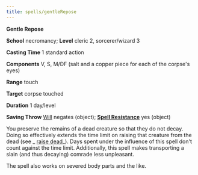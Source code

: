```yaml
---
title: spells/gentleRepose
---
```

 **Gentle Repose**

**School** necromancy; **Level** cleric 2, sorcerer/wizard 3

**Casting Time** 1 standard action

**Components** V, S, M/DF (salt and a copper piece for each of the corpse's eyes)

**Range** touch

**Target** corpse touched

**Duration** 1 day/level

**Saving Throw** [Will](../combat.md#_will) negates (object); **[Spell Resistance](../glossary.md#_spell-resistance)** yes (object)

You preserve the remains of a dead creature so that they do not decay. Doing so effectively extends the time limit on raising that creature from the dead (see _ [raise dead](raiseDead.md#_raise-dead)_). Days spent under the influence of this spell don't count against the time limit. Additionally, this spell makes transporting a slain (and thus decaying) comrade less unpleasant.

The spell also works on severed body parts and the like.

